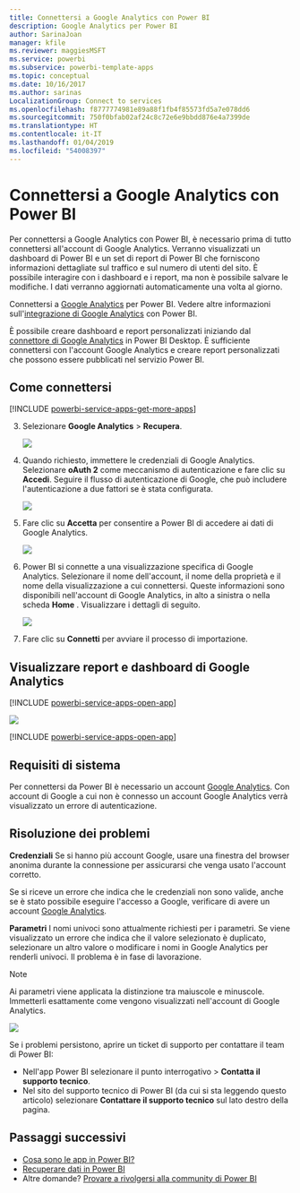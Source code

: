```yaml
---
title: Connettersi a Google Analytics con Power BI
description: Google Analytics per Power BI
author: SarinaJoan
manager: kfile
ms.reviewer: maggiesMSFT
ms.service: powerbi
ms.subservice: powerbi-template-apps
ms.topic: conceptual
ms.date: 10/16/2017
ms.author: sarinas
LocalizationGroup: Connect to services
ms.openlocfilehash: f8777774981e89a88f1fb4f85573fd5a7e078dd6
ms.sourcegitcommit: 750f0bfab02af24c8c72e6e9bbdd876e4a7399de
ms.translationtype: HT
ms.contentlocale: it-IT
ms.lasthandoff: 01/04/2019
ms.locfileid: "54008397"
---
```

# <a name="connect-to-google-analytics-with-power-bi"></a>Connettersi a Google Analytics con Power BI
Per connettersi a Google Analytics con Power BI, è necessario prima di tutto connettersi all'account di Google Analytics. Verranno visualizzati un dashboard di Power BI e un set di report di Power BI che forniscono informazioni dettagliate sul traffico e sul numero di utenti del sito. È possibile interagire con i dashboard e i report, ma non è possibile salvare le modifiche. I dati verranno aggiornati automaticamente una volta al giorno.

Connettersi a [Google Analytics](https://app.powerbi.com/getdata/services/google-analytics) per Power BI. Vedere altre informazioni sull'[integrazione di Google Analytics](https://powerbi.microsoft.com/integrations/google-analytics) con Power BI.

È possibile creare dashboard e report personalizzati iniziando dal [connettore di Google Analytics](service-google-analytics-connector.md) in Power BI Desktop. È sufficiente connettersi con l'account Google Analytics e creare report personalizzati che possono essere pubblicati nel servizio Power BI.

## <a name="how-to-connect"></a>Come connettersi
[!INCLUDE [powerbi-service-apps-get-more-apps](./includes/powerbi-service-apps-get-more-apps.md)]

3. Selezionare **Google Analytics** \> **Recupera**.
   
   ![](media/service-connect-to-google-analytics/ga.png)
4. Quando richiesto, immettere le credenziali di Google Analytics. Selezionare **oAuth 2** come meccanismo di autenticazione e fare clic su **Accedi**. Seguire il flusso di autenticazione di Google, che può includere l'autenticazione a due fattori se è stata configurata.
   
   ![](media/service-connect-to-google-analytics/creds.png)
5. Fare clic su **Accetta** per consentire a Power BI di accedere ai dati di Google Analytics.
   
   ![](media/service-connect-to-google-analytics/googleanalytics.png)
6. Power BI si connette a una visualizzazione specifica di Google Analytics. Selezionare il nome dell'account, il nome della proprietà e il nome della visualizzazione a cui connettersi. Queste informazioni sono disponibili nell'account di Google Analytics, in alto a sinistra o nella scheda **Home** . Visualizzare i dettagli di seguito. 
   
   ![](media/service-connect-to-google-analytics/params2.png)
5. Fare clic su **Connetti** per avviare il processo di importazione. 

## <a name="view-the-google-analytics-dashboard-and-reports"></a>Visualizzare report e dashboard di Google Analytics
[!INCLUDE [powerbi-service-apps-open-app](./includes/powerbi-service-apps-open-app.md)]

   ![](media/service-connect-to-google-analytics/googleanalytics2.png)

[!INCLUDE [powerbi-service-apps-open-app](./includes/powerbi-service-apps-what-now.md)]

## <a name="system-requirements"></a>Requisiti di sistema
Per connettersi da Power BI è necessario un account [Google Analytics](https://www.google.com/analytics/). Con account di Google a cui non è connesso un account Google Analytics verrà visualizzato un errore di autenticazione.

## <a name="troubleshooting"></a>Risoluzione dei problemi
**Credenziali** Se si hanno più account Google, usare una finestra del browser anonima durante la connessione per assicurarsi che venga usato l'account corretto.

Se si riceve un errore che indica che le credenziali non sono valide, anche se è stato possibile eseguire l'accesso a Google, verificare di avere un account [Google Analytics](https://www.google.com/analytics/).

**Parametri** I nomi univoci sono attualmente richiesti per i parametri. Se viene visualizzato un errore che indica che il valore selezionato è duplicato, selezionare un altro valore o modificare i nomi in Google Analytics per renderli univoci. Il problema è in fase di lavorazione.

>[!NOTE]
>Ai parametri viene applicata la distinzione tra maiuscole e minuscole. Immetterli esattamente come vengono visualizzati nell'account di Google Analytics.

![](media/service-connect-to-google-analytics/pbi_googleanalytics1.png)

Se i problemi persistono, aprire un ticket di supporto per contattare il team di Power BI:

* Nell'app Power BI selezionare il punto interrogativo \> **Contatta il supporto tecnico**.
* Nel sito del supporto tecnico di Power BI (da cui si sta leggendo questo articolo) selezionare **Contattare il supporto tecnico** sul lato destro della pagina.

## <a name="next-steps"></a>Passaggi successivi
* [Cosa sono le app in Power BI?](service-create-distribute-apps.md)
* [Recuperare dati in Power BI](service-get-data.md)
* Altre domande? [Provare a rivolgersi alla community di Power BI](http://community.powerbi.com/)

